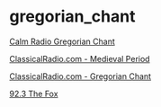 # gregorian_chant

[Calm Radio Gregorian Chant](https://streams.calmradio.com:4428/stream)

[ClassicalRadio.com - Medieval Period](http://www.classicalradio.com/medievalperiod)

[ClassicalRadio.com - Gregorian Chant](http://www.classicalradio.com/gregorianchant)

[92.3 The Fox](https://playerservices.streamtheworld.com/api/livestream-redirect/KOFXFMAAC.aac?dist=onlineradiobox)


